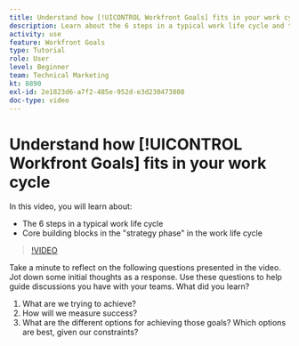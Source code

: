 ```yaml
---
title: Understand how [!UICONTROL Workfront Goals] fits in your work cycle
description: Learn about the 6 steps in a typical work life cycle and the core building blocks in the "strategy phase" in the work life cycle.
activity: use
feature: Workfront Goals
type: Tutorial
role: User
level: Beginner
team: Technical Marketing
kt: 8890
exl-id: 2e1823d6-a7f2-485e-952d-e3d230473808
doc-type: video
---
```

# Understand how [!UICONTROL Workfront Goals] fits in your work cycle

In this video, you will learn about:

* The 6 steps in a typical work life cycle
* Core building blocks in the "strategy phase" in the work life cycle

>[!VIDEO](https://video.tv.adobe.com/v/335184/?quality=12&learn=on)

<!--
Your turn graphic
-->

Take a minute to reflect on the following questions presented in the video. Jot down some initial thoughts as a response. Use these questions to help guide discussions you have with your teams. What did you learn?

1. What are we trying to achieve?
1. How will we measure success?
1. What are the different options for achieving those goals? Which options are best, given our constraints?
